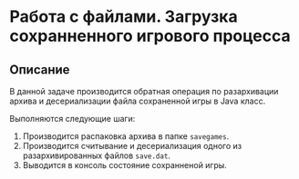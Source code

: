 # Работа с файлами. Загрузка сохранненного игрового процесса

## Описание
В данной задаче производится обратная операция по разархивации архива и десериализации файла сохраненной игры в Java класс.

Выполняются следующие шаги:
1. Производится распаковка архива в папке `savegames`.
2. Производится считывание и десериализация одного из разархивированных файлов `save.dat`.
3. Выводится в консоль состояние сохранненой игры.
